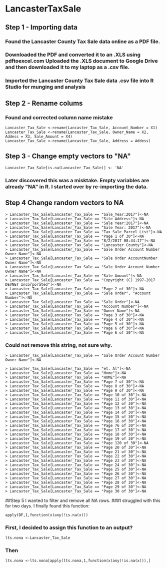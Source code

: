 # LancasterTaxSale
## Step 1 - Importing data
### Found the Lancaster County Tax Sale data online as a PDF file.
### Downloaded the PDF and converted it to an .XLS using pdftoexcel.com Uploaded the .XLS document to Google Drive and then downloaded it to my laptop as a .csv file.
### Imported the Lancaster County Tax Sale data .csv file into R Studio for munging and analysis

## Step 2 - Rename colums
### Found and corrected column name mistake
```
Lancaster_Tax_Sale <-rename(Lancaster_Tax_Sale, Account_Number = X1)
Lancaster_Tax_Sale <-rename(Lancaster_Tax_Sale, Owner_Name = X2, Addess = X3, Sale_Amount = X4)
Lancaster_Tax_Sale <-rename(Lancaster_Tax_Sale, Address = Addess) 
```
## Step 3 - Change empty vectors to "NA"
```
Lancaster_Tax_Sale[is.na(Lancaster_Tax_Sale)] <- 'NA'
```
### Later discovered this was a misktake. Empty variables are already "NA" in R. I started over by re-importing the data.

## Step 4 Change random vectors to NA
```
> Lancaster_Tax_Sale[Lancaster_Tax_Sale == "Sale_Year:2017"]<-NA
> Lancaster_Tax_Sale[Lancaster_Tax_Sale == "Site Address"]<-NA
> Lancaster_Tax_Sale[Lancaster_Tax_Sale == "Sale Year:2017"]<-NA
> Lancaster_Tax_Sale[Lancaster_Tax_Sale == "Sale Year: 2017"]<-NA
> Lancaster_Tax_Sale[Lancaster_Tax_Sale == "Tax Sale Parcel List"]<-NA
> Lancaster_Tax_Sale[Lancaster_Tax_Sale == "Page 1 of 30"]<-NA
> Lancaster_Tax_Sale[Lancaster_Tax_Sale == "8/2/2017 08:44:17"]<-NA
> Lancaster_Tax_Sale[Lancaster_Tax_Sale == "Lancaster County"]<-NA
> Lancaster_Tax_Sale[Lancaster_Tax_Sale == "Sale Order Account Number Owner Name"]<-NA
> Lancaster_Tax_Sale[Lancaster_Tax_Sale == "Sale Order AccountNumber Owner Name"]<-NA
> Lancaster_Tax_Sale[Lancaster_Tax_Sale == "Sale Order Account Number Owner Name"]<-NA
> Lancaster_Tax_Sale[Lancaster_Tax_Sale == "Sale Amount"]<-NA
> Lancaster_Tax_Sale[Lancaster_Tax_Sale == "Copyright (C) 1997-2017 DEVNET Incorporated"]<-NA
> Lancaster_Tax_Sale[Lancaster_Tax_Sale == "Page 2 of 30"]<-NA
> Lancaster_Tax_Sale[Lancaster_Tax_Sale == "Sale Order", "Account Number"]<-NA
> Lancaster_Tax_Sale[Lancaster_Tax_Sale == "Sale Order"]<-NA
> Lancaster_Tax_Sale[Lancaster_Tax_Sale == "Account Number"]<-NA
> Lancaster_Tax_Sale[Lancaster_Tax_Sale == "Owner Name"]<-NA
> Lancaster_Tax_Sale[Lancaster_Tax_Sale == "Page 3 of 30"]<-NA
> Lancaster_Tax_Sale[Lancaster_Tax_Sale == "Page 4 of 30"]<-NA
> Lancaster_Tax_Sale[Lancaster_Tax_Sale == "Page 5 of 30"]<-NA
> Lancaster_Tax_Sale[Lancaster_Tax_Sale == "Page 6 of 30"]<-NA
> Lancaster_Tax_Sale[Lancaster_Tax_Sale == "Page 6 of 30"]<-NA
```

### Could not remove this string, not sure why. 
```
> Lancaster_Tax_Sale[Lancaster_Tax_Sale == "Sale Order Account Number Owner Name"]<-NA
```
```
> Lancaster_Tax_Sale[Lancaster_Tax_Sale == "et. Al"]<-NA
> Lancaster_Tax_Sale[Lancaster_Tax_Sale == "Home"]<-NA
> Lancaster_Tax_Sale[Lancaster_Tax_Sale == "HOME"]<-NA
> Lancaster_Tax_Sale[Lancaster_Tax_Sale == "Page 7 of 30"]<-NA
> Lancaster_Tax_Sale[Lancaster_Tax_Sale == "Page 8 of 30"]<-NA
> Lancaster_Tax_Sale[Lancaster_Tax_Sale == "Page 9 of 30"]<-NA
> Lancaster_Tax_Sale[Lancaster_Tax_Sale == "Page 10 of 30"]<-NA
> Lancaster_Tax_Sale[Lancaster_Tax_Sale == "Page 11 of 30"]<-NA
> Lancaster_Tax_Sale[Lancaster_Tax_Sale == "Page 12 of 30"]<-NA
> Lancaster_Tax_Sale[Lancaster_Tax_Sale == "Page 13 of 30"]<-NA
> Lancaster_Tax_Sale[Lancaster_Tax_Sale == "Page 14 of 30"]<-NA
> Lancaster_Tax_Sale[Lancaster_Tax_Sale == "Page 15 of 30"]<-NA
> Lancaster_Tax_Sale[Lancaster_Tax_Sale == "Page 16 of 30"]<-NA
> Lancaster_Tax_Sale[Lancaster_Tax_Sale == "Page 76 of 30"]<-NA
> Lancaster_Tax_Sale[Lancaster_Tax_Sale == "Page 17 of 30"]<-NA
> Lancaster_Tax_Sale[Lancaster_Tax_Sale == "Page 18 of 30"]<-NA
> Lancaster_Tax_Sale[Lancaster_Tax_Sale == "Page 19 of 30"]<-NA
> Lancaster_Tax_Sale[Lancaster_Tax_Sale == "Page 120 of 30"]<-NA
> Lancaster_Tax_Sale[Lancaster_Tax_Sale == "Page 20 of 30"]<-NA
> Lancaster_Tax_Sale[Lancaster_Tax_Sale == "Page 21 of 30"]<-NA
> Lancaster_Tax_Sale[Lancaster_Tax_Sale == "Page 22 of 30"]<-NA
> Lancaster_Tax_Sale[Lancaster_Tax_Sale == "Page 23 of 30"]<-NA
> Lancaster_Tax_Sale[Lancaster_Tax_Sale == "Page 24 of 30"]<-NA
> Lancaster_Tax_Sale[Lancaster_Tax_Sale == "Page 25 of 30"]<-NA
> Lancaster_Tax_Sale[Lancaster_Tax_Sale == "Page 26 of 30"]<-NA
> Lancaster_Tax_Sale[Lancaster_Tax_Sale == "Page 27 of 30"]<-NA
> Lancaster_Tax_Sale[Lancaster_Tax_Sale == "Page 28 of 30"]<-NA
> Lancaster_Tax_Sale[Lancaster_Tax_Sale == "Page 29 of 30"]<-NA
> Lancaster_Tax_Sale[Lancaster_Tax_Sale == "Page 30 of 30"]<-NA
```
##Step 5 I wanted to filter and remove all NA rows. 
###I struggled with this for two days. I finally found this function:
```
apply(DF,1,function(x)any(!is.na(x)))
```
### First, I decided to assign this function to an output?
```
lts.nona <-Lancaster_Tax_Sale
```
### Then
```
lts.nona <-lts.nona[apply(lts.nona,1,function(x)any(!is.na(x))),]
```
